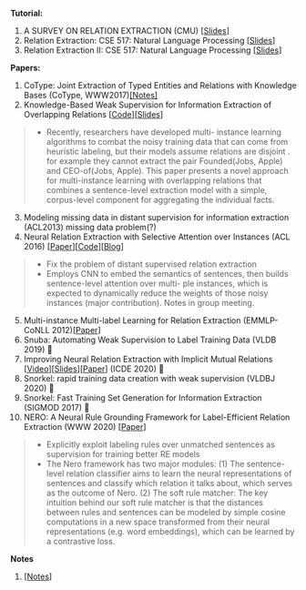 __Tutorial:__
1. A SURVEY ON RELATION EXTRACTION (CMU) [[Slides](http://www.cs.cmu.edu/~nbach/papers/A-survey-on-Relation-Extraction-Slides.pdf)]
2. Relation Extraction: CSE 517: Natural Language Processing [[Slides](https://courses.cs.washington.edu/courses/cse517/13wi/slides/cse517wi13-RelationExtraction.pdf)]
3. Relation Extraction II: CSE 517: Natural Language Processing [[Slides](https://courses.cs.washington.edu/courses/cse517/13wi/slides/cse517wi13-RelationExtractionII.pdf)]

__Papers:__
1. CoType: Joint Extraction of Typed Entities and Relations with Knowledge Bases (CoType, WWW2017)[[Notes]](
https://blog.csdn.net/hqc888688/article/details/73559365)
2. Knowledge-Based Weak Supervision for Information Extraction of Overlapping Relations [[Code](http://aiweb.cs.washington.edu/ai/raphaelh/mr/)][[Slides](https://www.slideserve.com/anila/knowledge-based-weak-supervision-for-information-extraction-of-overlapping-relations)]
> * Recently, researchers have developed multi- instance learning algorithms to combat the noisy training data that can come from heuristic labeling, but their models assume relations are disjoint . for example they cannot extract the pair Founded(Jobs, Apple) and CEO-of(Jobs, Apple). This paper presents a novel approach for multi-instance learning with overlapping relations that combines a sentence-level extraction model with a simple, corpus-level component for aggregating the individual facts. 
3. Modeling missing data in distant supervision for information extraction (ACL2013) missing data problem(?)
4. Neural Relation Extraction with Selective Attention over Instances (ACL 2016) [[Paper](http://www.aclweb.org/anthology/P16-1200)][[Code](https://github.com/thunlp/OpenNRE)][[Blog](https://zhuanlan.zhihu.com/p/22666876)]
> * Fix the problem of distant supervised relation extraction
> * Employs CNN to embed the semantics of sentences, then builds sentence-level attention over multi- ple instances, which is expected to dynamically reduce the weights of those noisy instances (major contribution). Notes in group meeting.
5. Multi-instance Multi-label Learning for Relation Extraction (EMMLP-CoNLL 2012)[[Paper](https://www.aclweb.org/anthology/D12-1042)]
6. Snuba: Automating Weak Supervision to Label Training Data (VLDB 2019) 🌟
7. Improving Neural Relation Extraction with Implicit Mutual Relations [[Video](https://www.google.com/url?q=https://drive.google.com/open?id%3D1Ksh1lBwJ0V2nopiLoh-Uk5eofJW6uRrA&sa=D&ust=1587488616483000&usg=AFQjCNEPrROfm72JmChuKgls7cAo2fniOA)][[Slides](https://www.google.com/url?q=https://drive.google.com/open?id%3D1hIfhz0qfPu9p44kWfhhywj_D8EF9eGX5&sa=D&ust=1587488616483000&usg=AFQjCNFpDtYPPYI16sI05NBwoLqUt8jtog)][[Paper](https://conferences.computer.org/icde/2020/pdfs/ICDE2020-5acyuqhpJ6L9P042wmjY1p/290300b021/290300b021.pdf)] (ICDE 2020) 🌟
8. Snorkel: rapid training data creation with weak supervision (VLDBJ 2020) 🌟
9. Snorkel: Fast Training Set Generation for Information Extraction (SIGMOD 2017) 🌟
10. NERO: A Neural Rule Grounding Framework for Label-Efficient Relation Extraction (WWW 2020) [[Paper](https://dl.acm.org/doi/pdf/10.1145/3366423.3380282)]
> * Explicitly exploit labeling rules over unmatched sentences as supervision for training better RE models
> * The Nero framework has two major modules: (1) The sentence-level relation classifier aims to learn the neural representations of sentences and classify which relation it talks about, which serves as the outcome of Nero. (2) The soft rule matcher: The key intuition behind our soft rule matcher is that the distances between rules and sentences can be modeled by simple cosine computations in a new space transformed from their neural representations (e.g. word embeddings), which can be learned by a contrastive loss. 

__Notes__
1. [[Notes](https://www.cnblogs.com/robert-dlut/p/7710735.html)]

